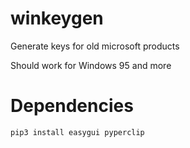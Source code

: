 # winkeygen
Generate keys for old microsoft products

Should work for Windows 95 and more

# Dependencies
```
pip3 install easygui pyperclip
```
